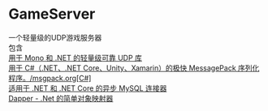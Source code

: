 # GameServer
一个轻量级的UDP游戏服务器  
包含  
[用于 Mono 和 .NET 的轻量级可靠 UDP 库](https://github.com/RevenantX/LiteNetLib)  
[用于 C#（.NET、.NET Core、Unity、Xamarin）的极快 MessagePack 序列化程序。/msgpack.org[C#]](https://github.com/neuecc/MessagePack-CSharp)  
[适用于 .NET 和 .NET Core 的异步 MySQL 连接器](https://github.com/mysql-net/MySqlConnector)  
[Dapper - .Net 的简单对象映射器](https://github.com/DapperLib/Dapper)  
